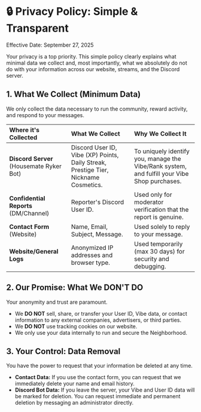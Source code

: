 # 🔒 Privacy Policy: Simple & Transparent

Effective Date: September 27, 2025

Your privacy is a top priority. This simple policy clearly explains what minimal data we collect and, most importantly, what we absolutely do not do with your information across our website, streams, and the Discord server.

## 1. What We Collect (Minimum Data)

We only collect the data necessary to run the community, reward activity, and respond to your messages.

| Where it's Collected | What We Collect | Why We Collect It |
| :--- | :--- | :--- |
| **Discord Server** (Housemate Ryker Bot) | Discord User ID, Vibe (XP) Points, Daily Streak, Prestige Tier, Nickname Cosmetics. | To uniquely identify you, manage the Vibe/Rank system, and fulfill your Vibe Shop purchases. |
| **Confidential Reports** (DM/Channel) | Reporter's Discord User ID. | Used only for moderator verification that the report is genuine. |
| **Contact Form** (Website) | Name, Email, Subject, Message. | Used solely to reply to your message. |
| **Website/General Logs** | Anonymized IP addresses and browser type. | Used temporarily (max 30 days) for security and debugging. |

## 2. Our Promise: What We DON'T DO

Your anonymity and trust are paramount.

* We **DO NOT** sell, share, or transfer your User ID, Vibe data, or contact information to any external companies, advertisers, or third parties.
* We **DO NOT** use tracking cookies on our website.
* We only use your data internally to run and secure the Neighborhood.

## 3. Your Control: Data Removal

You have the power to request that your information be deleted at any time.

* **Contact Data:** If you use the contact form, you can request that we immediately delete your name and email history.
* **Discord Bot Data:** If you leave the server, your Vibe and User ID data will be marked for deletion. You can request immediate and permanent deletion by messaging an administrator directly.
